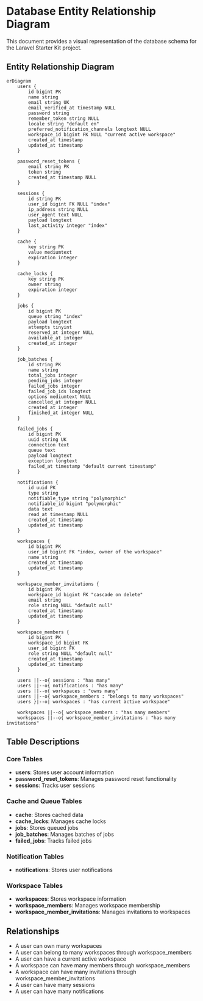 # Database Entity Relationship Diagram

This document provides a visual representation of the database schema for the Laravel Starter Kit project.

## Entity Relationship Diagram

```mermaid
erDiagram
    users {
        id bigint PK
        name string
        email string UK
        email_verified_at timestamp NULL
        password string
        remember_token string NULL
        locale string "default en"
        preferred_notification_channels longtext NULL
        workspace_id bigint FK NULL "current active workspace"
        created_at timestamp
        updated_at timestamp
    }

    password_reset_tokens {
        email string PK
        token string
        created_at timestamp NULL
    }

    sessions {
        id string PK
        user_id bigint FK NULL "index"
        ip_address string NULL
        user_agent text NULL
        payload longtext
        last_activity integer "index"
    }

    cache {
        key string PK
        value mediumtext
        expiration integer
    }

    cache_locks {
        key string PK
        owner string
        expiration integer
    }

    jobs {
        id bigint PK
        queue string "index"
        payload longtext
        attempts tinyint
        reserved_at integer NULL
        available_at integer
        created_at integer
    }

    job_batches {
        id string PK
        name string
        total_jobs integer
        pending_jobs integer
        failed_jobs integer
        failed_job_ids longtext
        options mediumtext NULL
        cancelled_at integer NULL
        created_at integer
        finished_at integer NULL
    }

    failed_jobs {
        id bigint PK
        uuid string UK
        connection text
        queue text
        payload longtext
        exception longtext
        failed_at timestamp "default current timestamp"
    }

    notifications {
        id uuid PK
        type string
        notifiable_type string "polymorphic"
        notifiable_id bigint "polymorphic"
        data text
        read_at timestamp NULL
        created_at timestamp
        updated_at timestamp
    }

    workspaces {
        id bigint PK
        user_id bigint FK "index, owner of the workspace"
        name string
        created_at timestamp
        updated_at timestamp
    }

    workspace_member_invitations {
        id bigint PK
        workspace_id bigint FK "cascade on delete"
        email string
        role string NULL "default null"
        created_at timestamp
        updated_at timestamp
    }

    workspace_members {
        id bigint PK
        workspace_id bigint FK
        user_id bigint FK
        role string NULL "default null"
        created_at timestamp
        updated_at timestamp
    }

    users ||--o{ sessions : "has many"
    users ||--o{ notifications : "has many"
    users ||--o{ workspaces : "owns many"
    users ||--o{ workspace_members : "belongs to many workspaces"
    users }|--o| workspaces : "has current active workspace"

    workspaces ||--o{ workspace_members : "has many members"
    workspaces ||--o{ workspace_member_invitations : "has many invitations"
```

## Table Descriptions

### Core Tables
- **users**: Stores user account information
- **password_reset_tokens**: Manages password reset functionality
- **sessions**: Tracks user sessions

### Cache and Queue Tables
- **cache**: Stores cached data
- **cache_locks**: Manages cache locks
- **jobs**: Stores queued jobs
- **job_batches**: Manages batches of jobs
- **failed_jobs**: Tracks failed jobs

### Notification Tables
- **notifications**: Stores user notifications

### Workspace Tables
- **workspaces**: Stores workspace information
- **workspace_members**: Manages workspace membership
- **workspace_member_invitations**: Manages invitations to workspaces

## Relationships

- A user can own many workspaces
- A user can belong to many workspaces through workspace_members
- A user can have a current active workspace
- A workspace can have many members through workspace_members
- A workspace can have many invitations through workspace_member_invitations
- A user can have many sessions
- A user can have many notifications
